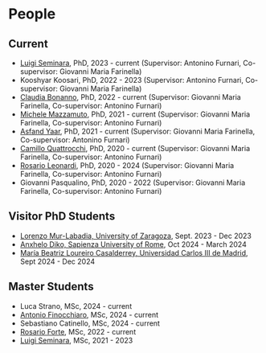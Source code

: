 # People

## Current
* [Luigi Seminara](https://seminaraluigi.altervista.org/), PhD, 2023 - current (Supervisor: Antonino Furnari, Co-supervisor: Giovanni Maria Farinella)
* Kooshyar Koosari, PhD, 2022 - 2023 (Supervisor: Antonino Furnari, Co-supervisor: Giovanni Maria Farinella)
* [Claudia Bonanno](https://www.linkedin.com/in/claudia-bonanno-81b1301ab/), PhD, 2022 - current (Supervisor: Giovanni Maria Farinella, Co-supervisor: Antonino Furnari)
* [Michele Mazzamuto](https://it.linkedin.com/in/michele-mazzamuto-3b06a6178), PhD, 2021 - current (Supervisor: Giovanni Maria Farinella, Co-supervisor: Antonino Furnari)
* [Asfand Yaar](https://www.linkedin.com/in/asfandyaarasif/), PhD, 2021 - current (Supervisor: Giovanni Maria Farinella, Co-supervisor: Antonino Furnari)
* [Camillo Quattrocchi](https://www.linkedin.com/in/camillo-quattrocchi-568772111/), PhD, 2020 - current (Supervisor: Giovanni Maria Farinella, Co-supervisor: Antonino Furnari)
* [Rosario Leonardi](https://www.linkedin.com/in/rosario-leonardi-1aa896100/), PhD, 2020 - 2024 (Supervisor: Giovanni Maria Farinella, Co-supervisor: Antonino Furnari)
* Giovanni Pasqualino, PhD, 2020 - 2022 (Supervisor: Giovanni Maria Farinella, Co-supervisor: Antonino Furnari)
<!--* Marco Rosano, PhD, 2018 - 2022 (Supervisor: Giovanni Maria Farinella, Co-supervisor: Antonino Furnari)
* Ivan Rodin, PhD, 2018 - 2022 (Supervisor: Giovanni Maria Farinella, Co-supervisor: Antonino Furnari)-->

## Visitor PhD Students
* [Lorenzo Mur-Labadia, University of Zaragoza](https://sites.google.com/unizar.es/lorenzo-mur-labadia/inicio), Sept. 2023 - Dec 2023
* [Anxhelo Diko, Sapienza University of Rome](https://anxhelodiko.dev), Oct 2024 - March 2024
* [María Beatriz Loureiro Casalderrey, Universidad Carlos III de Madrid](https://researchportal.uc3m.es/display/inv48798), Sept 2024 - Dec 2024

## Master Students
* Luca Strano, MSc, 2024 - current
* [Antonio Finocchiaro](https://www.linkedin.com/in/antonio-finocchiaro-834522288/), MSc, 2024 - current
* Sebastiano Catinello, MSc, 2024 - current
* [Rosario Forte](https://www.linkedin.com/in/rosario-forte-577229187/), MSc, 2022 - current
* [Luigi Seminara](https://seminaraluigi.altervista.org/), MSc, 2021 - 2023